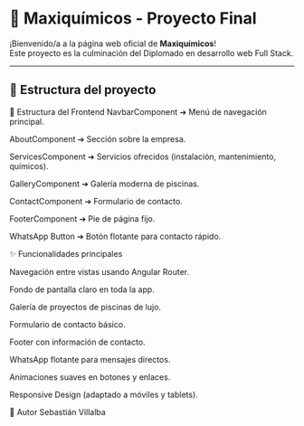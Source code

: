 # 🌊 Maxiquímicos - Proyecto Final

¡Bienvenido/a a la página web oficial de **Maxiquímicos**!  
Este proyecto es la culminación del Diplomado en desarrollo web Full Stack.

---

## 📁 Estructura del proyecto

🧩 Estructura del Frontend
NavbarComponent ➔ Menú de navegación principal.

AboutComponent ➔ Sección sobre la empresa.

ServicesComponent ➔ Servicios ofrecidos (instalación, mantenimiento, químicos).

GalleryComponent ➔ Galería moderna de piscinas.

ContactComponent ➔ Formulario de contacto.


FooterComponent ➔ Pie de página fijo.

WhatsApp Button ➔ Botón flotante para contacto rápido.


✨ Funcionalidades principales

Navegación entre vistas usando Angular Router.

Fondo de pantalla claro en toda la app.

Galería de proyectos de piscinas de lujo.

Formulario de contacto básico.

Footer con información de contacto.

WhatsApp flotante para mensajes directos.

Animaciones suaves en botones y enlaces.

Responsive Design (adaptado a móviles y tablets).

📜 Autor
Sebastián Villalba